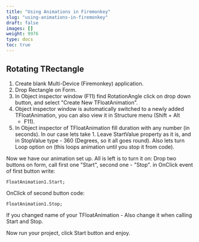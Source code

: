 ```yaml
---
title: "Using Animations in Firemonkey"
slug: "using-animations-in-firemonkey"
draft: false
images: []
weight: 9976
type: docs
toc: true
---
```


## Rotating TRectangle
 1. Create blank Multi-Device (Firemonkey) application.
 2. Drop Rectangle on Form.
 3. In Object inspector window (F11) find RotationAngle click on drop
    down button, and select "Create New TFloatAnimation".
 4. Object inspector window is automatically switched to a newly added
    TFloatAnimation, you can also view it in Structure menu (Shift + Alt
    + F11).
 5. In Object inspector of TFloatAnimation fill duration with any number
    (in seconds). In our case lets take 1. Leave StartValue property as
    it is, and in StopValue type - 360 (Degrees, so it all goes round).
    Also lets turn Loop option on (this loops animation until you stop
    it from code).

 Now we have our animation set up. All is left is to turn it on: Drop two buttons on form, call first one "Start", second one - "Stop". in OnClick event of first button write:

    FloatAnimation1.Start;

OnClick of second button code:

    FloatAnimation1.Stop;

If you changed name of your TFloatAnimation - Also change it when calling Start and Stop.

Now run your project, click Start button and enjoy.

